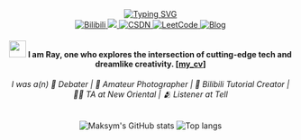 <!---
DURUII/DURUII is a ✨ special ✨ repository because its `README.md` (this file) appears on your GitHub profile.
You can click the Preview link to take a look at your changes.
--->

<div align="center">
    <a href="https://git.io/typing-svg"><img src="https://readme-typing-svg.demolab.com?font=LXGW+WenKai+TC&pause=1000&center=true&vCenter=true&width=435&lines=Welcome+to+my+GitHub+profile+page!;%E6%AC%A2%E8%BF%8E%E6%9D%A5%E5%88%B0%E6%88%91%E7%9A%84+GitHub+%E4%B8%BB%E9%A1%B5%EF%BC%81%E9%9A%8F%E4%BE%BF%E7%9E%A7%E7%9E%A7%EF%BC%81" alt="Typing SVG" /></a>
</div>

<div align="center">
    <a href="https://space.bilibili.com/23442583">
        <img src="https://img.shields.io/badge/Bilibili-00A1D6?style=for-the-badge&logo=bilibili&logoColor=white" alt="Bilibili">
    </a>
    <a href="mailto:wust.durui@gmail.com?body=Messages may be filtered accidentally. Consider re-sending if no reply within 48h.">
        <img src="https://img.shields.io/badge/gmail-%23DD0031.svg?&style=for-the-badge&logo=gmail&logoColor=white"/>
    </a>
    <a href="https://blog.csdn.net/Raymond_Duu">
        <img src="https://img.shields.io/badge/CSDN-FF4C00?style=for-the-badge&logo=c&logoColor=white" alt="CSDN">
    </a>
    <a href="https://leetcode.cn/u/an-ru-shan/">
    <img src="https://img.shields.io/badge/LeetCode-%23000000?style=for-the-badge&logo=leetcode&logoColor=yellow" alt="LeetCode">
    </a>
    <a href="https://www.cnblogs.com/anrushan">
        <img src="https://img.shields.io/badge/Blog-2e7acc?style=for-the-badge&logo=hexo&logoColor=white" alt="Blog">
    </a>
</div>

#### <div align="center"><img src="https://raw.githubusercontent.com/iampavangandhi/iampavangandhi/master/gifs/Hi.gif" width="30"> I am Ray, one who explores the intersection of cutting-edge tech and dreamlike creativity. [[my_cv](https://github.com/DURUII/DURUII/blob/main/cv.pdf)]</div>

###### <div align="center">I was a(n) 🎤 Debater | 📸 Amateur Photographer | 🎥 Bilibili Tutorial Creator | 🧑‍🏫 TA at New Oriental | 🫂 Listener at Tell</div>

<div align="center">
<img alt="Maksym's GitHub stats" src="https://github-readme-stats.vercel.app/api?username=DURUII&show_icons=true&theme=vue&count_private=true&line_height=24.999"/>
<img alt="Top langs" src="https://github-readme-stats.vercel.app/api/top-langs/?username=DURUII&layout=compact&&langs_count=8&theme=vue&hide=jupyter%20notebook,tex,css"/>
</div>

<!--- ![GithubStats](https://github-readme-stats.vercel.app/api?username=DURUII&show_icons=true&theme=vue&count_private=true&hide=contribs,prs) --->
